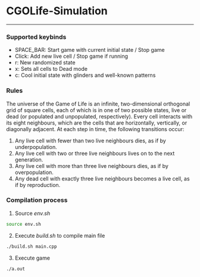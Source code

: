 # CGOLife-Simulation
---
### Supported keybinds
- SPACE_BAR: Start game with current initial state / Stop game
- Click: Add new live cell / Stop game if running
- r: New randomized state
- x: Sets all cells to Dead mode
- c: Cool initial state with glinders and well-known patterns

### Rules
The universe of the Game of Life is an infinite, two-dimensional orthogonal grid of square cells, each of which is in one of two possible states, live or dead (or populated and unpopulated, respectively). Every cell interacts with its eight neighbours, which are the cells that are horizontally, vertically, or diagonally adjacent. At each step in time, the following transitions occur:

1. Any live cell with fewer than two live neighbours dies, as if by underpopulation.
2. Any live cell with two or three live neighbours lives on to the next generation.
3. Any live cell with more than three live neighbours dies, as if by overpopulation.
4. Any dead cell with exactly three live neighbours becomes a live cell, as if by reproduction.

### Compilation process
1. Source *env.sh*
```sh
source env.sh
```
2. Execute *build.sh* to compile main file
```sh
./build.sh main.cpp
```
3. Execute game
```sh
./a.out
```

